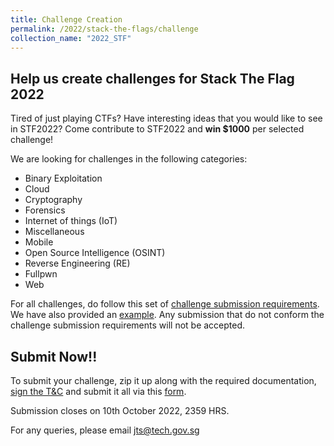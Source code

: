 ```yaml
---
title: Challenge Creation
permalink: /2022/stack-the-flags/challenge
collection_name: "2022_STF"
---
```


## Help us create challenges for Stack The Flag 2022

Tired of just playing CTFs? Have interesting ideas that you would like to see in STF2022? Come contribute to STF2022 and <b>win $1000</b> per selected challenge!

We are looking for challenges in the following categories:
* Binary Exploitation
* Cloud
* Cryptography
* Forensics
* Internet of things (IoT)
* Miscellaneous
* Mobile
* Open Source Intelligence (OSINT)
* Reverse Engineering (RE)
* Fullpwn
* Web

For all challenges, do follow this set of [challenge submission requirements](https://help.hackthebox.com/en/articles/5676859-challenge-submission-requirements). We have also provided an [example](https://github.com/hackthebox/public-templates/blob/master/examples/RE.md). Any submission that do not conform the challenge submission requirements will not be accepted.

## Submit Now!!

To submit your challenge, zip it up along with the required documentation, [sign the T&C](\files\TnC_Community_Sourced_Challenges.pdf) and submit it all via this [form](https://form.gov.sg/6315af7e0ba1c90013c6a643). 

Submission closes on 10th October 2022, 2359 HRS.

For any queries, please email jts@tech.gov.sg
